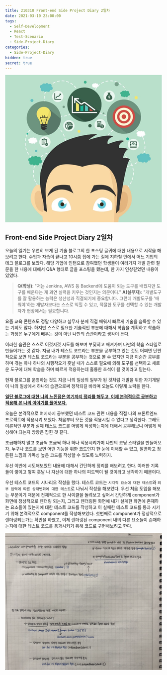 ```yaml
---
title: 210310 Front-end Side Project Diary 2일차
date: 2021-03-10 23:00:00
tags:
  - Self-Development
  - React
  - Test-Scenario
  - Side-Project-Diary
categories:
  - Side-Project-Diary
hidden: true
secret: true
---
```


![](/images/post_images/side_project_diary_img.jpg)

## **Front-end Side Project Diary 2일차**

오늘의 일기는 우연히 보게 된 기술 블로그의 한 포스팅 글귀에 대한 내용으로 시작을 해보려고 한다.
수업과 자습이 끝나고 10시쯤 집에 가는 길에 지하철 안에서 어느 기업의 테크 블로그를 보았다. 해당 기업에 인턴으로 참여했던 학생들이 여러가지 개발 관련 질문을 한 내용에 대해서 Q&A 형태로 글을 포스팅을 했는데, 한 가지 인상깊었던 내용이 있었다.

> **Q(학생)**: "저는 Jenkins, AWS 등 Backend에 도움이 되는 도구를 배웠지만 도구를 배운다는 게 과연 실력을 키우는 것인지는 의문이다."
> **A(실무자)**: "개발도구를 잘 활용하는 능력은 생산성과 직결되기에 중요합니다. 그런데 개발도구를 '배워야'하는 개발자보다는 스스로 익힐 수 있고, 적절한 도구를 선택할 수 있는 개발자가 현장에서는 필요합니다.

  <!-- more -->

요즘 교육 콘텐츠도 정말 다양하고 실무자 분께 직접 배워서 빠르게 기술을 습득할 수 있는 기회도 많다. 하지만 스스로 필요한 기술적인 부분에 대해서 학습을 계획하고 학습하는 과정은 누구에게 배우는 것이 아닌 나만의 습관이라고 생각이 든다.

이러한 습관은 스스로 이것저것 시도를 해보며 부딪히고 깨져가며 나만의 학습 스타일로 만들어가는 것 같다. 지금 내가 테스트 코드라는 부분을 공부하고 있는 것도 어쩌면 단편적으로 보면 테스트 코드라는 부분을 공부하는 것으로 볼 수 있지만 지금 이순간 공부를 하며 겪는 하나 하나의 시행착오가 훗날 내가 스스로 필요에 의해 도구를 선택하고 새로운 도구에 대해 학습을 하며 빠르게 적응하는데 훌륭한 초석이 될 것이라고 믿는다.

현재 블로그를 운영하는 것도 지금 나의 일상의 일부가 된 것처럼 개발을 위한 자기개발이 나의 일상에서 하나의 습관으로써 정착되길 바라며 오늘도 이렇게 노력을 한다.

<ins><b>일단 블로그에 대한 나의 느낀점은 여기까지 정리를 해두고, 이제 본격적으로 공부하고 적용해 본 나의 이야기를 풀어보자.</b></ins>

오늘은 본격적으로 여지까지 공부했던 테스트 코드 관련 내용을 직접 나의 프론트엔드 프로젝트에 적용시켜 보았다.
처음부터 모든 것을 적용시킬 수 없다고 생각한다. 그래도 이론적인 부분과 실제 테스트 코드를 어떻게 작성하는지에 대해서 공부해보니 어떻게 작성해야 되는지 방향은 잡힌 것 같다.

조급해하지 말고 조금씩 조금씩 하나 하나 적용시켜가며 나만의 코딩 스타일을 만들어보자.
누구나 코드를 보면 어떤 기능을 위한 코드인지 한 눈에 이해할 수 있고, 깔끔하고 정돈된 느낌의 가독성 높은 코드를 작성할 수 있도록 노력하자.

우선 이번에 시도해보았던 내용에 대해서 간단하게 정리를 해보려고 한다. 이러한 기록들이 쌓이고 쌓여 훗날 나 자신에 대한 하나의 피드백이 될 것이라고 생각하기 때문이다.

우선 테스트 코드의 시나리오 작성을 했다.
테스트 코드는 `시각적 요소에 대한 테스트`와 `외부 입력에 따른 상태변화에 대한 테스트`로 나눠서 작성을 해보았다. 우선 처음 도입을 해보는 부분이기 때문에 전체적으로 한 사이클을 돌려보고 싶어서 간단하게 component가 화면에 정상적으로 렌더링 되는지, 그리고 렌더링된 화면에 내가 설계한 화면에 존재하는 요소들이 있는지에 대한 테스트 코드를 작성하고 이 실패한 테스트 코드를 통과 시키기 위해 본격적으로 component를 작성해보았다.
첫번째로 component가 정상적으로 렌더링되는가는 확인을 하였고, 이제 렌더링된 component 내의 다른 요소들이 존재하는지에 대한 테스트 코드를 통과시키기 위해 코드로 구현해보려고 한다.

![](/images/post_images/210311_test_scenario_handwriting.png)
